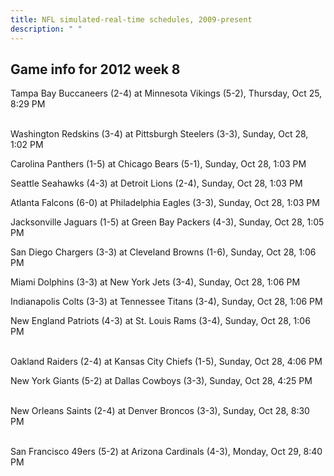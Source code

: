 ```yaml
---
title: NFL simulated-real-time schedules, 2009-present
description: " "
---
```


## Game info for 2012 week 8
Tampa Bay Buccaneers (2-4) at Minnesota Vikings (5-2), Thursday, Oct 25, 8:29 PM

<br/>Washington Redskins (3-4) at Pittsburgh Steelers (3-3), Sunday, Oct 28, 1:02 PM

Carolina Panthers (1-5) at Chicago Bears (5-1), Sunday, Oct 28, 1:03 PM

Seattle Seahawks (4-3) at Detroit Lions (2-4), Sunday, Oct 28, 1:03 PM

Atlanta Falcons (6-0) at Philadelphia Eagles (3-3), Sunday, Oct 28, 1:03 PM

Jacksonville Jaguars (1-5) at Green Bay Packers (4-3), Sunday, Oct 28, 1:05 PM

San Diego Chargers (3-3) at Cleveland Browns (1-6), Sunday, Oct 28, 1:06 PM

Miami Dolphins (3-3) at New York Jets (3-4), Sunday, Oct 28, 1:06 PM

Indianapolis Colts (3-3) at Tennessee Titans (3-4), Sunday, Oct 28, 1:06 PM

New England Patriots (4-3) at St. Louis Rams (3-4), Sunday, Oct 28, 1:06 PM

<br/>Oakland Raiders (2-4) at Kansas City Chiefs (1-5), Sunday, Oct 28, 4:06 PM

New York Giants (5-2) at Dallas Cowboys (3-3), Sunday, Oct 28, 4:25 PM

<br/>New Orleans Saints (2-4) at Denver Broncos (3-3), Sunday, Oct 28, 8:30 PM

<br/>San Francisco 49ers (5-2) at Arizona Cardinals (4-3), Monday, Oct 29, 8:40 PM


